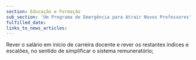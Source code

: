 ```yaml
---
section: Educação e Formação
sub_section: 'Um Programa de Emergência para Atrair Novos Professores'
fulfilled_date:
links_to_news_articles:
---
```


Rever o salário em início de carreira docente e rever os restantes índices e escalões, no sentido de simplificar o sistema remuneratório;
